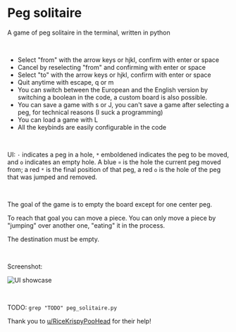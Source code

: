 # Peg solitaire
A game of peg solitaire in the terminal, written in python

<br>

- Select "from" with the arrow keys or hjkl, confirm with enter or space
- Cancel by reselecting "from" and confirming with enter or space
- Select "to" with the arrow keys or hjkl, confirm with enter or space
- Quit anytime with escape, q or m
- You can switch between the European and the English version by switching a boolean in the code, a custom board is also possible.
- You can save a game with s or J, you can't save a game after selecting a peg, for technical reasons (I suck a programming)
- You can load a game with L
- All the keybinds are easily configurable in the code

<br>

UI: `·` indicates a peg in a hole, `*` emboldened indicates the peg to be moved,
and `o` indicates an empty hole. A blue `¤` is the hole the current peg moved from;
a red `*` is the final position of that peg, a red `o` is the hole of the peg that was jumped and removed.

<br>

The goal of the game is to empty the board except for one center peg.

To reach that goal you can move a piece. You can only move a piece by "jumping"
over another one, "eating" it in the process.

The destination must be empty.

<br>

Screenshot:

![UI showcase](https://gist.github.com/anakojm/f6ef6eba4160d95a59cfa3d500244051/raw/33848f36bfda2865ddaf2a5af69d1eac6794bfa6/showcase.png)

<br>

TODO: `grep "TODO" peg_solitaire.py`

Thank you to [u/RiceKrispyPooHead](https://www.reddit.com/user/RiceKrispyPooHead/) for their help!

